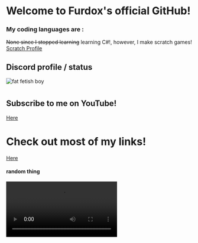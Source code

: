 <!--
**NathanTurnYT/NathanTurnYT** is a ✨ _special_ ✨ repository because its `README.md` (this file) appears on your GitHub profile.

Here are some ideas to get you started:

- 🔭 I’m currently working on ...
- 🌱 I’m currently learning ...
- 👯 I’m looking to collaborate on ...
- 🤔 I’m looking for help with ...
- 💬 Ask me about ...
- 📫 How to reach me: ...
- 😄 Pronouns: ...
- ⚡ Fun fact: ...
- 💁‍♀️ Me when your mom ...
-->

# Welcome to Furdox's official GitHub!

### My coding languages are :
~~None since I stopped learning~~ learning C#!, however, I make scratch games! [Scratch Profile](http://tiny.cc/guffcat)

## Discord profile / status

![fat fetish boy](https://discord.c99.nl/widget/theme-1/670459646284398615.png)

#

## Subscribe to me on YouTube!

[Here](http://tiny.cc/furdoxyt)

# **Check out most of my links!**

[Here](http://tiny.cc/po)


#### random thing

![yes](https://cdn.discordapp.com/attachments/944058950016462878/944573255136739428/Poof_Be_Gone_Emote.mp4)
